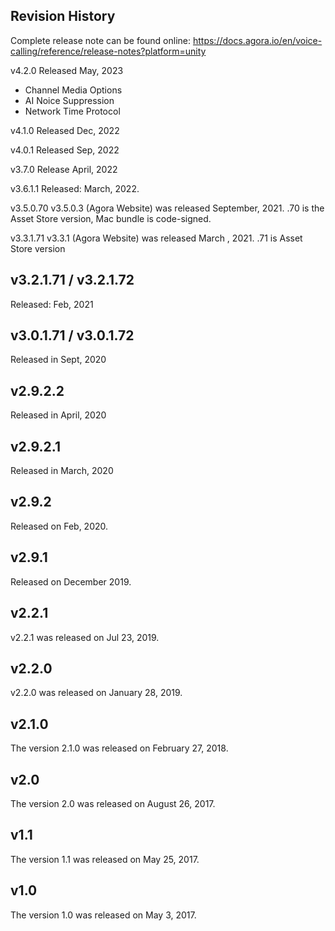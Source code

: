 ## Revision History

Complete release note can be found online:
https://docs.agora.io/en/voice-calling/reference/release-notes?platform=unity

v4.2.0
Released May, 2023
* Channel Media Options
* AI Noice Suppression
* Network Time Protocol

v4.1.0
Released Dec, 2022

v4.0.1
Released Sep, 2022


v3.7.0
Release April, 2022

v3.6.1.1
Released: March, 2022.

v3.5.0.70
v3.5.0.3 (Agora Website) was released September, 2021.
.70 is the Asset Store version, Mac bundle is code-signed.

v3.3.1.71
v3.3.1 (Agora Website) was released March , 2021.
.71 is Asset Store version

## v3.2.1.71 / v3.2.1.72
Released: Feb, 2021

## v3.0.1.71 / v3.0.1.72
Released in Sept, 2020

## v2.9.2.2
Released in April, 2020

## v2.9.2.1
Released in March, 2020

## v2.9.2
Released on Feb, 2020.

## v2.9.1
Released on December 2019.

## v2.2.1

v2.2.1 was released on Jul 23, 2019.


## v2.2.0

v2.2.0 was released on January 28, 2019.

## v2.1.0

The version 2.1.0 was released on February 27, 2018. 

## v2.0

The version 2.0 was released on August 26, 2017. 

## v1.1

The version 1.1 was released on May 25, 2017.

## v1.0

The version 1.0 was released on May 3, 2017.

